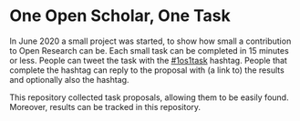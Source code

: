 # One Open Scholar, One Task

In June 2020 a small project was started, to show how small a contribution to Open Research can be.
Each small task can be completed in 15 minutes or less. People can tweet the task with the
[#1os1task](http://twitter.com/hashtag/1os1task) hashtag. People that complete the hashtag can
reply to the proposal with (a link to) the results and optionally also the hashtag.

This repository collected task proposals, allowing them to be easily found. Moreover, results
can be tracked in this repository.
